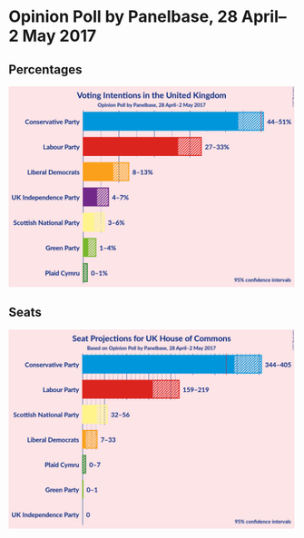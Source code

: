 # Opinion Poll by Panelbase, 28 April–2 May 2017

## Percentages

![Graph with percentages not yet produced](2017-05-02-Panelbase.png "Percentages")

## Seats

![Graph with seats not yet produced](2017-05-02-Panelbase-seats.png "Seats")


